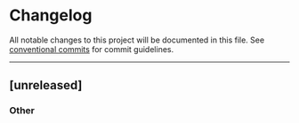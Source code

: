 # Changelog

All notable changes to this project will be documented in this file. See [conventional commits](https://www.conventionalcommits.org/) for commit guidelines.

---
## [unreleased]

### Other

<!-- generated by git-cliff -->
